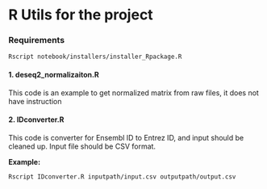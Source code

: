 # R Utils for the project

### Requirements
```shell
Rscript notebook/installers/installer_Rpackage.R
```

#### 1. deseq2_normalizaiton.R
This code is an example to get normalized matrix from raw files, it does not have instruction

#### 2. IDconverter.R
This code is converter for Ensembl ID to Entrez ID, and input should be cleaned up. Input file should be CSV format.

**Example:**
```shell
Rscript IDconverter.R inputpath/input.csv outputpath/output.csv
```
